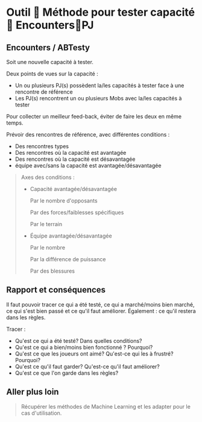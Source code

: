 # Outil  Méthode pour tester capacité  EncountersPJ

## Encounters / ABTesty

Soit une nouvelle capacité à tester.

Deux points de vues sur la capacité :

* Un ou plusieurs PJ\(s\) possèdent la/les capacités à tester face à une rencontre de référence
* Les PJ\(s\) rencontrent un ou plusieurs Mobs avec la/les capacités à tester

Pour collecter un meilleur feed-back, éviter de faire les deux en même temps.

Prévoir des rencontres de référence, avec différentes conditions :

* Des rencontres types
* Des rencontres où la capacité est avantagée
* Des rencontres où la capacité est désavantagée
* équipe avec/sans la capacité est avantagée/désavantagée

> Axes des conditions :
>
> * Capacité avantagée/désavantagée
>
>   Par le nombre d'opposants
>
>   Par des forces/faiblesses spécifiques
>
>   Par le terrain
>
> * Équipe avantagée/désavantagée
>
>   Par le nombre
>
>   Par la différence de puissance
>
>   Par des blessures

## Rapport et conséquences

Il faut pouvoir tracer ce qui a été testé, ce qui a marché/moins bien marché, ce qui s'est bien passé et ce qu'il faut améliorer. Également : ce qu'il restera dans les règles.

Tracer :

* Qu'est ce qui a été testé? Dans quelles conditions? 
* Qu'est ce qui a bien/moins bien fonctionné ? Pourquoi? 
* Qu'est ce que les joueurs ont aimé? Qu'est-ce qui les à frustré? Pourquoi? 
* Qu'est ce qu'il faut garder? Qu'est-ce qu'il faut améliorer? 
* Qu'est ce que l'on garde dans les règles? 

## Aller plus loin

> Récupérer les méthodes de Machine Learning et les adapter pour le cas d'utilisation.

